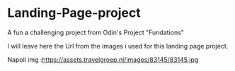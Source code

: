 # Landing-Page-project

A fun a challenging project from Odin's Project "Fundations"

I will leave here the Url from the images i used for this landing page project.

Napoli img :https://assets.travelgroep.nl/images/83145/83145.jpg
